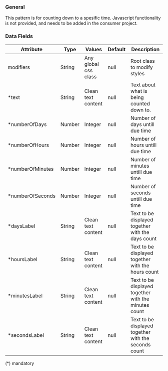 ### General

This pattern is for counting down to a spesific time. Javascript functionality is not provided, and needs to be added in the consumer project.

### Data Fields

| Attribute         | Type   | Values               | Default | Description                                          |
| ----------------- | ------ | -------------------- | ------- | ---------------------------------------------------- |
| modifiers         | String | Any global css class | null    | Root class to modify styles                          |
| \*text            | String | Clean text content   | null    | Text about what is being counted down to.            |
| \*numberOfDays    | Number | Integer              | null    | Number of days untill due time                       |
| \*numberOfHours   | Number | Integer              | null    | Number of hours untill due time                      |
| \*numberOfMinutes | Number | Integer              | null    | Number of minutes untill due time                    |
| \*numberOfSeconds | Number | Integer              | null    | Number of seconds untill due time                    |
| \*daysLabel       | String | Clean text content   | null    | Text to be displayed together with the days count    |
| \*hoursLabel      | String | Clean text content   | null    | Text to be displayed together with the hours count   |
| \*minutesLabel    | String | Clean text content   | null    | Text to be displayed together with the minutes count |
| \*secondsLabel    | String | Clean text content   | null    | Text to be displayed together with the seconds count |

(\*) mandatory

